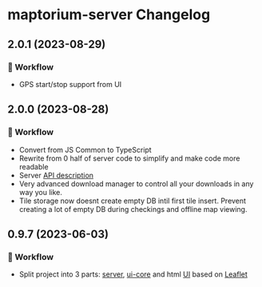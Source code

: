 maptorium-server Changelog
=================

## 2.0.1 (2023-08-29)

### 🔧 Workflow
* GPS start/stop support from UI

## 2.0.0 (2023-08-28)

### 🔧 Workflow
* Convert from JS Common to TypeScript
* Rewrite from 0 half of server code to simplify and make code more readable
* Server [API description](./API.md)
* Very advanced download manager to control all your downloads in any way you like.
* Tile storage now doesnt create empty DB intil first tile insert. Prevent creating a lot of empty DB during checkings and offline map viewing.

## 0.9.7 (2023-06-03)

### 🔧 Workflow
* Split project into 3 parts: [server](https://github.com/gunyakov/maptorium-server), [ui-core](https://github.com/gunyakov/maptorium-ui) and html [UI](https://github.com/gunyakov/maptorium-leaflet) based on [Leaflet](https://github.com/Leaflet/leaflet)
